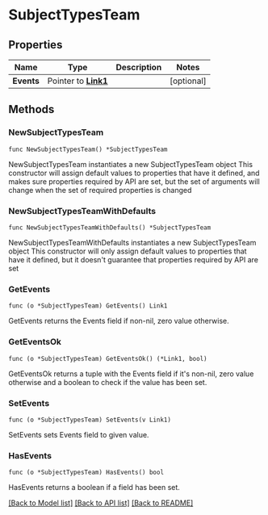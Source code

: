 # SubjectTypesTeam

## Properties

Name | Type | Description | Notes
------------ | ------------- | ------------- | -------------
**Events** | Pointer to [**Link1**](Link1.md) |  | [optional] 

## Methods

### NewSubjectTypesTeam

`func NewSubjectTypesTeam() *SubjectTypesTeam`

NewSubjectTypesTeam instantiates a new SubjectTypesTeam object
This constructor will assign default values to properties that have it defined,
and makes sure properties required by API are set, but the set of arguments
will change when the set of required properties is changed

### NewSubjectTypesTeamWithDefaults

`func NewSubjectTypesTeamWithDefaults() *SubjectTypesTeam`

NewSubjectTypesTeamWithDefaults instantiates a new SubjectTypesTeam object
This constructor will only assign default values to properties that have it defined,
but it doesn't guarantee that properties required by API are set

### GetEvents

`func (o *SubjectTypesTeam) GetEvents() Link1`

GetEvents returns the Events field if non-nil, zero value otherwise.

### GetEventsOk

`func (o *SubjectTypesTeam) GetEventsOk() (*Link1, bool)`

GetEventsOk returns a tuple with the Events field if it's non-nil, zero value otherwise
and a boolean to check if the value has been set.

### SetEvents

`func (o *SubjectTypesTeam) SetEvents(v Link1)`

SetEvents sets Events field to given value.

### HasEvents

`func (o *SubjectTypesTeam) HasEvents() bool`

HasEvents returns a boolean if a field has been set.


[[Back to Model list]](../README.md#documentation-for-models) [[Back to API list]](../README.md#documentation-for-api-endpoints) [[Back to README]](../README.md)


